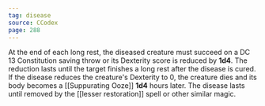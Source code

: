 ```yaml
---
tag: disease
source: CCodex
page: 288
---
```


At the end of each long rest, the diseased creature must succeed on a DC 13 Constitution saving throw or its Dexterity score is reduced by **1d4**. The reduction lasts until the target finishes a long rest after the disease is cured. If the disease reduces the creature's Dexterity to 0, the creature dies and its body becomes a [[Suppurating Ooze]] **1d4** hours later. The disease lasts until removed by the [[lesser restoration]] spell or other similar magic.




